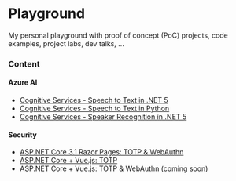 # Playground

My personal playground with proof of concept (PoC) projects, code examples, project labs, dev talks, ...

### Content

#### Azure AI

- [Cognitive Services - Speech to Text in .NET 5](src/azure-cognitive-services-speech-dotnet)
- [Cognitive Services - Speech to Text in Python](src/azure-cognitive-services-speech-python)
- [Cognitive Services - Speaker Recognition in .NET 5](src/azure-cognitive-services-speaker-recognition-dotnet)

#### Security

- [ASP.NET Core 3.1 Razor Pages: TOTP & WebAuthn](src/aspnet-core-razor-pages-security-webauthn)
- [ASP.NET Core + Vue.js: TOTP](src/aspnet-core-vue-security-totp)
- ASP.NET Core + Vue.js: TOTP & WebAuthn (coming soon)
